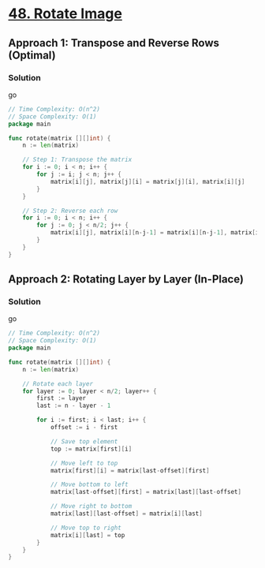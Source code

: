 # [48. Rotate Image](https://leetcode.com/problems/rotate-image/)

## Approach 1: Transpose and Reverse Rows (Optimal)

### Solution
go
```go
// Time Complexity: O(n^2)
// Space Complexity: O(1)
package main

func rotate(matrix [][]int) {
    n := len(matrix)

    // Step 1: Transpose the matrix
    for i := 0; i < n; i++ {
        for j := i; j < n; j++ {
            matrix[i][j], matrix[j][i] = matrix[j][i], matrix[i][j]
        }
    }

    // Step 2: Reverse each row
    for i := 0; i < n; i++ {
        for j := 0; j < n/2; j++ {
            matrix[i][j], matrix[i][n-j-1] = matrix[i][n-j-1], matrix[i][j]
        }
    }
}
```

## Approach 2: Rotating Layer by Layer (In-Place)

### Solution
go
```go
// Time Complexity: O(n^2)
// Space Complexity: O(1)
package main

func rotate(matrix [][]int) {
    n := len(matrix)

    // Rotate each layer
    for layer := 0; layer < n/2; layer++ {
        first := layer
        last := n - layer - 1

        for i := first; i < last; i++ {
            offset := i - first

            // Save top element
            top := matrix[first][i]

            // Move left to top
            matrix[first][i] = matrix[last-offset][first]

            // Move bottom to left
            matrix[last-offset][first] = matrix[last][last-offset]

            // Move right to bottom
            matrix[last][last-offset] = matrix[i][last]

            // Move top to right
            matrix[i][last] = top
        }
    }
}
```

